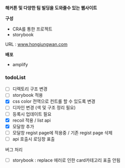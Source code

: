 **해커톤 및 다양한 팀 빌딩을 도와줄수 있는 웹사이트**

**구성**
 - CRA를 통한 프로젝트 
 - storybook

URL : www.hongjungwan.com

**배포** 
 - amplify

### todoList  
- [ ] 디렉토리 구조 변경
- [ ] storybook 적용
- [x] css color 전역으로 컨트롤 할 수 있도록 변경
- [ ] 디자인 변경 (색 및 구조 정리 필요)
- [ ] 등록시 업데이트 필요
- [x] recoil 적용 / list api
- [x] 모달창 추가
- [ ] 모달창 regist page에 적용중 / 기존 regist page 삭제
- [ ] api 호출시 로딩창 표출

버그 처리
- [ ] storybook : replace 에러로 인한 card카테고리 표출 안됨

